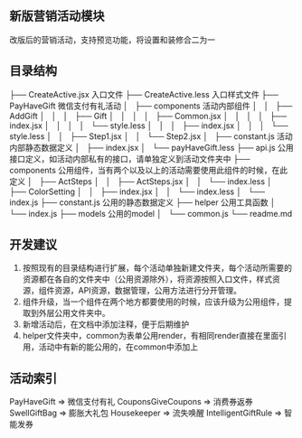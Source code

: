 ## 新版营销活动模块

改版后的营销活动，支持预览功能，将设置和装修合二为一

## 目录结构

├── CreateActive.jsx                    入口文件
├── CreateActive.less                   入口样式文件
├── PayHaveGift                         微信支付有礼活动
│   ├── components                      活动内部组件
│   │   ├── AddGift
│   │   │   ├── Gift
│   │   │   │   ├── Common.jsx
│   │   │   │   ├── index.jsx
│   │   │   │   └── style.less
│   │   │   ├── index.jsx
│   │   │   └── style.less
│   │   ├── Step1.jsx
│   │   └── Step2.jsx
│   ├── constant.js                     活动内部静态数据定义
│   ├── index.jsx
│   └── payHaveGift.less
├── api.js                              公用接口定义，如活动内部私有的接口，请单独定义到活动文件夹中
├── components                          公用组件，当有两个以及以上的活动需要使用此组件的时候，在此定义
│   ├── ActSteps
│   │   ├── ActSteps.jsx
│   │   └── index.less
│   ├── ColorSetting
│   │   ├── index.jsx
│   │   └── index.less
│   └── index.js
├── constant.js                        公用的静态数据定义
├── helper                             公用工具函数
│   └── index.js
├── models                             公用的model
│   └── common.js
└── readme.md

## 开发建议

1. 按照现有的目录结构进行扩展，每个活动单独新建文件夹，每个活动所需要的资源都在各自的文件夹中（公用资源除外），将资源按照入口文件，样式资源，组件资源，API资源，数据管理，公用方法进行分开管理。
2. 组件升级，当一个组件在两个地方都要使用的时候，应该升级为公用组件，提取到外层公用文件夹中。
3. 新增活动后，在文档中添加注释，便于后期维护
4. helper文件夹中，common为表单公用render，有相同render直接在里面引用，活动中有新的能公用的，在common中添加上


## 活动索引

PayHaveGift => 微信支付有礼
CouponsGiveCoupons => 消费券返券
SwellGiftBag => 膨胀大礼包
Housekeeper => 流失唤醒
IntelligentGiftRule => 智能发券
